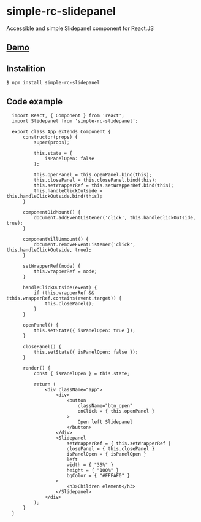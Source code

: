 # simple-rc-slidepanel

Accessible and simple Slidepanel component for React.JS

## [Demo](https://codesandbox.io/s/kx193k3p37])

## Instalition

    $ npm install simple-rc-slidepanel

## Code example

      import React, { Component } from 'react';
      import Slidepanel from 'simple-rc-slidepanel';

      export class App extends Component {
          constructor(props) {
              super(props);

              this.state = {
                  isPanelOpen: false
              };

              this.openPanel = this.openPanel.bind(this);
              this.closePanel = this.closePanel.bind(this);
              this.setWrapperRef = this.setWrapperRef.bind(this);
              this.handleClickOutside = this.handleClickOutside.bind(this);
          }

          componentDidMount() {
              document.addEventListener('click', this.handleClickOutside, true);
          }

          componentWillUnmount() {
              document.removeEventListener('click', this.handleClickOutside, true);
          }

          setWrapperRef(node) {
              this.wrapperRef = node;
          }

          handleClickOutside(event) {
              if (this.wrapperRef && !this.wrapperRef.contains(event.target)) {
                  this.closePanel();
              }
          }

          openPanel() {
              this.setState({ isPanelOpen: true });
          }

          closePanel() {
              this.setState({ isPanelOpen: false });
          }

          render() {
              const { isPanelOpen } = this.state;

              return (
                  <div className="app">
                      <div>
                          <button
                              className="btn_open"
                              onClick = { this.openPanel }
                          >
                              Open left Slidepanel
                          </button>
                      </div>
                      <Slidepanel
                          setWrapperRef = { this.setWrapperRef }
                          closePanel = { this.closePanel }
                          isPanelOpen = { isPanelOpen }
                          left
                          width = { "35%" }
                          height = { "100%" }
                          bgColor = { "#FFFAF0" }
                      >
                          <h3>Children element</h3>
                      </Slidepanel>
                  </div>
              );
          }
      }
